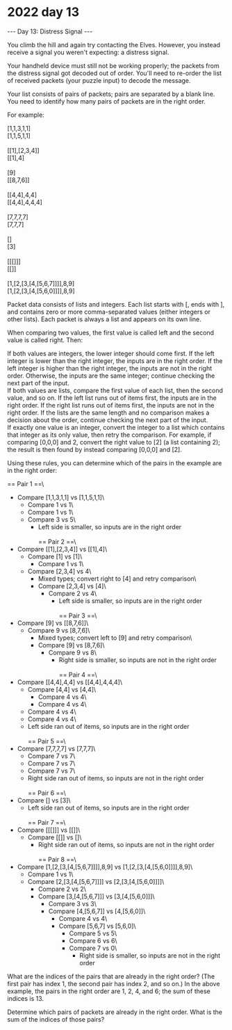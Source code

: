 # 2022 day 13

--- Day 13: Distress Signal ---

You climb the hill and again try contacting the Elves. However, you instead receive a signal you weren't expecting: a distress signal.



Your handheld device must still not be working properly; the packets from the distress signal got decoded out of order. You'll need to re-order the list of received packets (your puzzle input) to decode the message.



Your list consists of pairs of packets; pairs are separated by a blank line. You need to identify how many pairs of packets are in the right order.



For example:



[1,1,3,1,1]\
[1,1,5,1,1]\
\
[[1],[2,3,4]]\
[[1],4]\
\
[9]\
[[8,7,6]]\
\
[[4,4],4,4]\
[[4,4],4,4,4]\
\
[7,7,7,7]\
[7,7,7]\
\
[]\
[3]\
\
[[[]]]\
[[]]\
\
[1,[2,[3,[4,[5,6,7]]]],8,9]\
[1,[2,[3,[4,[5,6,0]]]],8,9]



Packet data consists of lists and integers. Each list starts with [, ends with ], and contains zero or more comma-separated values (either integers or other lists). Each packet is always a list and appears on its own line.



When comparing two values, the first value is called left and the second value is called right. Then:



If both values are integers, the lower integer should come first. If the left integer is lower than the right integer, the inputs are in the right order. If the left integer is higher than the right integer, the inputs are not in the right order. Otherwise, the inputs are the same integer; continue checking the next part of the input.\
If both values are lists, compare the first value of each list, then the second value, and so on. If the left list runs out of items first, the inputs are in the right order. If the right list runs out of items first, the inputs are not in the right order. If the lists are the same length and no comparison makes a decision about the order, continue checking the next part of the input.\
If exactly one value is an integer, convert the integer to a list which contains that integer as its only value, then retry the comparison. For example, if comparing [0,0,0] and 2, convert the right value to [2] (a list containing 2); the result is then found by instead comparing [0,0,0] and [2].



Using these rules, you can determine which of the pairs in the example are in the right order:



== Pair 1 ==\
- Compare [1,1,3,1,1] vs [1,1,5,1,1]\
  - Compare 1 vs 1\
  - Compare 1 vs 1\
  - Compare 3 vs 5\
    - Left side is smaller, so inputs are in the right order\
\
== Pair 2 ==\
- Compare [[1],[2,3,4]] vs [[1],4]\
  - Compare [1] vs [1]\
    - Compare 1 vs 1\
  - Compare [2,3,4] vs 4\
    - Mixed types; convert right to [4] and retry comparison\
    - Compare [2,3,4] vs [4]\
      - Compare 2 vs 4\
        - Left side is smaller, so inputs are in the right order\
\
== Pair 3 ==\
- Compare [9] vs [[8,7,6]]\
  - Compare 9 vs [8,7,6]\
    - Mixed types; convert left to [9] and retry comparison\
    - Compare [9] vs [8,7,6]\
      - Compare 9 vs 8\
        - Right side is smaller, so inputs are not in the right order\
\
== Pair 4 ==\
- Compare [[4,4],4,4] vs [[4,4],4,4,4]\
  - Compare [4,4] vs [4,4]\
    - Compare 4 vs 4\
    - Compare 4 vs 4\
  - Compare 4 vs 4\
  - Compare 4 vs 4\
  - Left side ran out of items, so inputs are in the right order\
\
== Pair 5 ==\
- Compare [7,7,7,7] vs [7,7,7]\
  - Compare 7 vs 7\
  - Compare 7 vs 7\
  - Compare 7 vs 7\
  - Right side ran out of items, so inputs are not in the right order\
\
== Pair 6 ==\
- Compare [] vs [3]\
  - Left side ran out of items, so inputs are in the right order\
\
== Pair 7 ==\
- Compare [[[]]] vs [[]]\
  - Compare [[]] vs []\
    - Right side ran out of items, so inputs are not in the right order\
\
== Pair 8 ==\
- Compare [1,[2,[3,[4,[5,6,7]]]],8,9] vs [1,[2,[3,[4,[5,6,0]]]],8,9]\
  - Compare 1 vs 1\
  - Compare [2,[3,[4,[5,6,7]]]] vs [2,[3,[4,[5,6,0]]]]\
    - Compare 2 vs 2\
    - Compare [3,[4,[5,6,7]]] vs [3,[4,[5,6,0]]]\
      - Compare 3 vs 3\
      - Compare [4,[5,6,7]] vs [4,[5,6,0]]\
        - Compare 4 vs 4\
        - Compare [5,6,7] vs [5,6,0]\
          - Compare 5 vs 5\
          - Compare 6 vs 6\
          - Compare 7 vs 0\
            - Right side is smaller, so inputs are not in the right order



What are the indices of the pairs that are already in the right order? (The first pair has index 1, the second pair has index 2, and so on.) In the above example, the pairs in the right order are 1, 2, 4, and 6; the sum of these indices is 13.



Determine which pairs of packets are already in the right order. What is the sum of the indices of those pairs?



